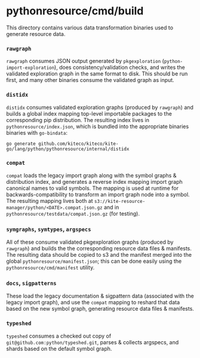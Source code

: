 pythonresource/cmd/build
========================

This directory contains various data transformation binaries used to generate resource data.

### `rawgraph`

`rawgraph` consumes JSON output generated by `pkgexploration`
(`python-import-exploration`), does consistency/validation checks, and writes
the validated exploration graph in the same format to disk.  This should be run
first, and many other binaries consume the validated graph as input.

### `distidx`

`distidx` consumes validated exploration graphs (produced by `rawgraph`) and builds
a global index mapping top-level importable packages to the corresponding pip
distribution. The resulting index lives in `pythonresource/index.json`, which
is bundled into the appropriate binaries binaries with `go-bindata`:

`go generate github.com/kiteco/kiteco/kite-go/lang/python/pythonresource/internal/distidx`

### `compat`

`compat` loads the legacy import graph along with the symbol graphs & distribution
index, and generates a reverse index mapping import graph canonical names to valid
symbols. The mapping is used at runtime for backwards-compatibility to transform an
import graph node into a symbol. The resulting mapping lives both at
`s3://kite-resource-manager/python/<DATE>.compat.json.gz` and in
`pythonresource/testdata/compat.json.gz` (for testing).

### `symgraphs`, `symtypes`, `argspecs`

All of these consume validated pkgexploration graphs (produced by `rawgraph`) and
builds the the corresponding resource data files & manifests. The resulting
data should be copied to s3 and the manifest merged into the global
`pythonresource/manifest.json`; this can be done easily using the
`pythonresource/cmd/manifest` utility.

### `docs`, `sigpatterns`

These load the legacy documentation & sigpattern data (associated with the
legacy import graph), and use the `compat` mapping to reshard that data based
on the new symbol graph, generating resource data files & manifests.

### `typeshed`

`typeshed` consumes a checked out copy of `git@github.com:python/typeshed.git`,
parses & collects argspecs, and shards based on the default symbol graph.
